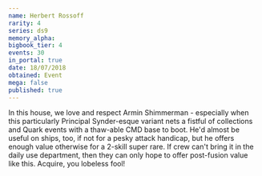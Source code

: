 ```yaml
---
name: Herbert Rossoff
rarity: 4
series: ds9
memory_alpha:
bigbook_tier: 4
events: 30
in_portal: true
date: 18/07/2018
obtained: Event
mega: false
published: true
---
```


In this house, we love and respect Armin Shimmerman - especially when this particularly Principal Synder-esque variant nets a fistful of collections and Quark events with a thaw-able CMD base to boot. He'd almost be useful on ships, too, if not for a pesky attack handicap, but he offers enough value otherwise for a 2-skill super rare. If crew can't bring it in the daily use department, then they can only hope to offer post-fusion value like this. Acquire, you lobeless fool!

